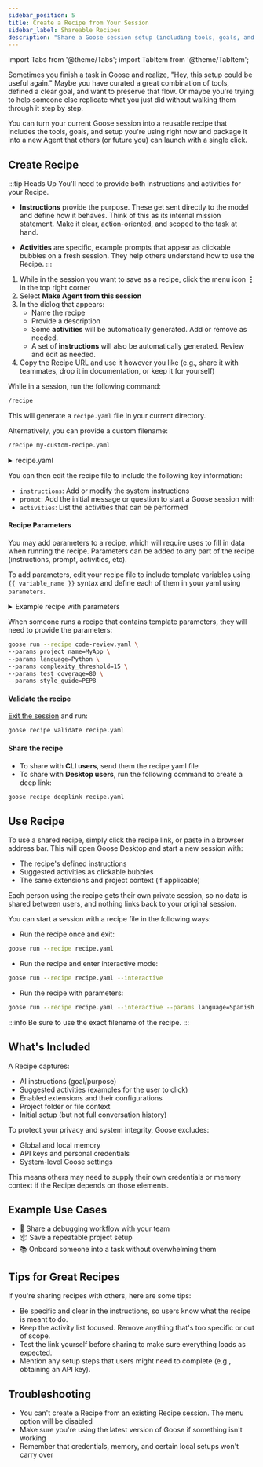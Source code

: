```yaml
---
sidebar_position: 5
title: Create a Recipe from Your Session
sidebar_label: Shareable Recipes
description: "Share a Goose session setup (including tools, goals, and instructions) as a reusable recipe that others can launch with a single click"
---
```


import Tabs from '@theme/Tabs';
import TabItem from '@theme/TabItem';

Sometimes you finish a task in Goose and realize, "Hey, this setup could be useful again." Maybe you have curated a great combination of tools, defined a clear goal, and want to preserve that flow. Or maybe you're trying to help someone else replicate what you just did without walking them through it step by step. 

You can turn your current Goose session into a reusable recipe that includes the tools, goals, and setup you're using right now and package it into a new Agent that others (or future you) can launch with a single click.

## Create Recipe

:::tip Heads Up
You'll need to provide both instructions and activities for your Recipe.

- **Instructions** provide the purpose. These get sent directly to the model and define how it behaves. Think of this as its internal mission statement. Make it clear, action-oriented, and scoped to the task at hand.

- **Activities** are specific, example prompts that appear as clickable bubbles on a fresh session. They help others understand how to use the Recipe.
:::

<Tabs>
  <TabItem value="ui" label="Goose Desktop" default>

   1. While in the session you want to save as a recipe, click the menu icon **⋮** in the top right corner  
   2. Select **Make Agent from this session**  
   3. In the dialog that appears:
      - Name the recipe
      - Provide a description
      - Some **activities** will be automatically generated. Add or remove as needed.
      - A set of **instructions** will also be automatically generated. Review and edit as needed. 
   4. Copy the Recipe URL and use it however you like (e.g., share it with teammates, drop it in documentation, or keep it for yourself)

  </TabItem>

  <TabItem value="cli" label="Goose CLI">

   While in a session, run the following command:

   ```sh
   /recipe
   ```

   This will generate a `recipe.yaml` file in your current directory.

   Alternatively, you can provide a custom filename:

   ```sh
   /recipe my-custom-recipe.yaml
   ```

   <details>
   <summary>recipe.yaml</summary>
   
   ```yaml
   # Required fields
   version: 1.0.0
   title: $title
   description: $description
   instructions: $instructions # instructions to be added to the system prompt

   # Optional fields
   prompt: $prompt             # if set, the initial prompt for the run/session
   extensions:
   - $extensions
   context:
   - $context
   activities:
   - $activities
   author:
   contact: $contact
   metadata: $metadata
   ```

   </details>

   You can then edit the recipe file to include the following key information:

   - `instructions`: Add or modify the system instructions
   - `prompt`: Add the initial message or question to start a Goose session with
   - `activities`: List the activities that can be performed


   #### Recipe Parameters
   
   You may add parameters to a recipe, which will require uses to fill in data when running the recipe. Parameters can be added to any part of the recipe (instructions, prompt, activities, etc).

   To add parameters, edit your recipe file to include template variables using `{{ variable_name }}` syntax and define each of them in your yaml using `parameters`.

   <details>
      <summary>Example recipe with parameters</summary>
      
      ```yaml title="code-review.yaml"
      version: 1.0.0
      title: {{ project_name }} Code Review
      description: Automated code review for {{ project_name }} with {{ language }} focus
      parameters:
         - key: project_name
           input_type: string
           description: name of the project
           requirement: required
         - key: language
           input_type: string
           description: language of the code change
           requirement: required
         - key: complexity_threshold
           input_type: string
           description: The complexity threshold
           requirement: required
         - key: test_coverage
           input_type: string
           description: Percentage Test coverage 
           requirement: required
         - key: style_guide
           input_type: string
           description: Style guide to use
           requirement: required
      instructions: |
      You are a code reviewer specialized in {{ language }} development.
         Apply the following standards:
         - Complexity threshold: {{ complexity_threshold }}
         - Required test coverage: {{ test_coverage }}%
         - Style guide: {{ style_guide }}
      activities:
         - "Review {{ language }} code for complexity"
         - "Check test coverage against {{ test_coverage }}% requirement"
         - "Verify {{ style_guide }} compliance"
      ```
  
   </details>

   When someone runs a recipe that contains template parameters, they will need to provide the parameters:

   ```sh
   goose run --recipe code-review.yaml \
  --params project_name=MyApp \
  --params language=Python \
  --params complexity_threshold=15 \
  --params test_coverage=80 \
  --params style_guide=PEP8
  ```

   #### Validate the recipe
   
   [Exit the session](/docs/guides/managing-goose-sessions/#exit-session) and run:

   ```sh
   goose recipe validate recipe.yaml
   ```

   #### Share the recipe

   - To share with **CLI users**, send them the recipe yaml file
   - To share with **Desktop users**, run the following command to create a deep link:

   ```sh
   goose recipe deeplink recipe.yaml
   ```

   </TabItem> 
</Tabs>


## Use Recipe

<Tabs>
  <TabItem value="ui" label="Goose Desktop" default>

   To use a shared recipe, simply click the recipe link, or paste in a browser address bar. This will open Goose Desktop and start a new session with:

   - The recipe's defined instructions  
   - Suggested activities as clickable bubbles  
   - The same extensions and project context (if applicable)

   Each person using the recipe gets their own private session, so no data is shared between users, and nothing links back to your original session.

  </TabItem>

  <TabItem value="cli" label="Goose CLI">

   You can start a session with a recipe file in the following ways:

   - Run the recipe once and exit:

   ```sh
   goose run --recipe recipe.yaml
   ```

   - Run the recipe and enter interactive mode:

   ```sh
   goose run --recipe recipe.yaml --interactive
   ```

   - Run the recipe with parameters:

   ```sh
   goose run --recipe recipe.yaml --interactive --params language=Spanish --params style=formal --params name=Alice
   ```

   :::info
   Be sure to use the exact filename of the recipe.
   :::

   </TabItem> 
</Tabs>


## What's Included

A Recipe captures:

- AI instructions (goal/purpose)  
- Suggested activities (examples for the user to click)  
- Enabled extensions and their configurations  
- Project folder or file context  
- Initial setup (but not full conversation history)


To protect your privacy and system integrity, Goose excludes:

- Global and local memory  
- API keys and personal credentials  
- System-level Goose settings  


This means others may need to supply their own credentials or memory context if the Recipe depends on those elements.


## Example Use Cases

- 🔧 Share a debugging workflow with your team  
- 📦 Save a repeatable project setup  
- 📚 Onboard someone into a task without overwhelming them  


## Tips for Great Recipes

If you're sharing recipes with others, here are some tips:

- Be specific and clear in the instructions, so users know what the recipe is meant to do.
- Keep the activity list focused. Remove anything that's too specific or out of scope.
- Test the link yourself before sharing to make sure everything loads as expected.
- Mention any setup steps that users might need to complete (e.g., obtaining an API key).

## Troubleshooting

- You can't create a Recipe from an existing Recipe session. The menu option will be disabled  
- Make sure you're using the latest version of Goose if something isn't working  
- Remember that credentials, memory, and certain local setups won't carry over  
